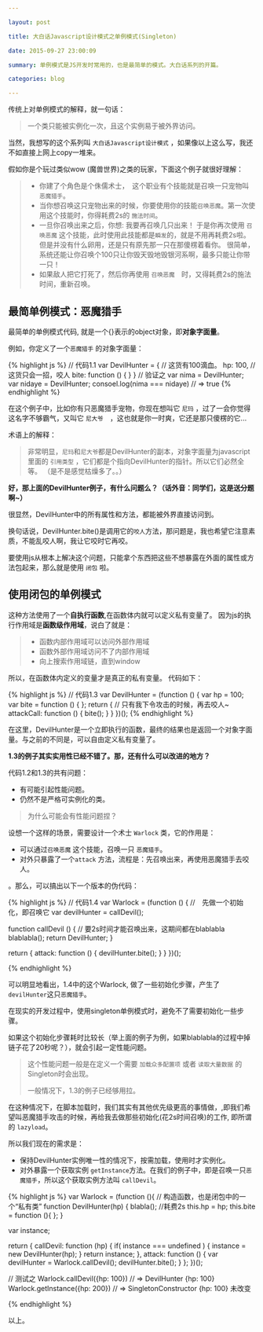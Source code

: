 ```yaml
---

layout: post

title: 大白话Javascript设计模式之单例模式(Singleton)

date: 2015-09-27 23:00:09

summary: 单例模式是JS开发时常用的，也是最简单的模式。大白话系列的开篇。

categories: blog

---
```


传统上对单例模式的解释，就一句话：

> 一个类只能被实例化一次，且这个实例易于被外界访问。

当然，我想写的这个系列叫 `大白话Javascript设计模式` ，如果像以上这么写，我还不如直接上网上copy一堆来。

假如你是个玩过类似wow (魔兽世界)之类的玩家，下面这个例子就很好理解：

> - 你建了个角色是个侏儒术士，　这个职业有个技能就是召唤一只宠物叫 `恶魔猎手`。
> - 当你想召唤这只宠物出来的时候，你要使用你的技能`召唤恶魔`。第一次使用这个技能时，你得耗费2s的 `施法时间`。
> - 一旦你召唤出来之后，你想: 我要再召唤几只出来！
> 于是你再次使用 `召唤恶魔` 这个技能，此时使用此技能都是`瞬发`的，就是不用再耗费2s啦。但是并没有什么卵用，还是只有原先那一只在那傻楞着看你。
> 很简单，系统还能让你召唤个100只让你毁天毁地毁银河系啊，最多只能让你带一只！
> - 如果敌人把它打死了，然后你再使用 `召唤恶魔`　时，又得耗费2s的施法时间，重新召唤。


## 最简单例模式：恶魔猎手

最简单的单例模式代码, 就是一个{}表示的object对象，即**对象字面量**。

例如，你定义了一个`恶魔猎手` 的对象字面量：

{% highlight js %}
// 代码1.1
var DevilHunter = {
  // 这货有100滴血。
  hp: 100,
  // 这货只会一招，咬人
  bite: function () {
  }
}
// 验证之
var nima = DevilHunter;
var nidaye = DevilHunter;
consoel.log(nima === nidaye) // => true
{% endhighlight %}

在这个例子中，比如你有只恶魔猎手宠物，你现在想叫它 `尼玛` ，过了一会你觉得这名字不够霸气，又叫它 `尼大爷`　，这也就是你一时爽，它还是那只傻楞的它...

术语上的解释：

> 非常明显，`尼玛`和`尼大爷`都是DevilHunter的副本，对象字面量为javascript里面的 `引用类型` ，它们都是个指向DevilHunter的指针。所以它们必然全等。
> （是不是感觉枯燥多了。。）


**好，那上面的DevilHunter例子，有什么问题么？（话外音：同学们，这是送分题啊~）**

很显然，DevilHunter中的所有属性和方法，都能被外界直接访问到。

换句话说，DevilHunter.bite()是调用它的`咬人`方法，那问题是，我也希望它注意素质，不能乱咬人啊，我让它咬时它再咬。

要使用js从根本上解决这个问题，只能拿个东西把这些不想暴露在外面的属性或方法包起来，那么就是使用 `闭包` 啦。

## 使用闭包的单例模式

这种方法使用了一个**自执行函数**,在函数体内就可以定义私有变量了。
因为js的执行作用域是**函数级作用域**，说白了就是：

> - 函数内部作用域可以访问外部作用域
> - 函数外部作用域访问不了内部作用域
> - 向上搜索作用域链，直到window

所以，在函数体内定义的变量才是真正的私有变量。
代码如下：

{% highlight js %} 
// 代码1.3
var DevilHunter = (function () {
  var hp = 100;
  var bite = function () {
  };
  return {
    // 只有我下令攻击的时候，再去咬人~
    attackCall: function () {
      bite();
    }
  }
})();
{% endhighlight %}

在这里，DevilHunter是一个立即执行的函数，最终的结果也是返回一个对象字面量。与之前的不同是，可以自由定义私有变量了。

**1.3的例子其实实用性已经不错了。那，还有什么可以改进的地方？**

代码1.2和1.3的共有问题：

- 有可能引起性能问题。
- 仍然不是严格可实例化的类。

> 为什么可能会有性能问题捏？ 


设想一个这样的场景，需要设计一个术士 `Warlock` 类，它的作用是：

- 可以通过`召唤恶魔` 这个技能，召唤一只 `恶魔猎手`。
- 对外只暴露了一个`attack` 方法，流程是：先召唤出来，再使用恶魔猎手去咬人。

。那么，可以搞出以下一个版本的伪代码：

{% highlight js %} 
// 代码1.4
var Warlock = (function () {
  //　先做一个初始化，即召唤它
  var devilHunter = callDevil();

  function callDevil () {
    // 要2s时间才能召唤出来，这期间都在blablabla
    blablabla();
    return DevilHunter;
  }

  return {
    attack: function () {
      devilHunter.bite();
    }
  }
})();

{% endhighlight %}

可以明显地看出，1.4中的这个Warlock, 做了一些初始化步骤，产生了`devilHunter`这只`恶魔猎手`。

在现实的开发过程中，使用singleton单例模式时，避免不了需要初始化一些步骤。

如果这个初始化步骤耗时比较长（举上面的例子为例，如果blablabla的过程中掉链子花了20秒呢？），就会引起一定性能问题。

> 这个性能问题一般是在定义一个需要 `加载众多配置项` 或者 `读取大量数据` 的Singleton时会出现。
>
> 一般情况下，1.3的例子已经够用拉。


在这种情况下，在脚本加载时，我们其实有其他优先级更高的事情做，,即我们希望叫恶魔猎手攻击的时候，再给我去做那些初始化(花2s时间召唤)的工作, 即所谓的 `lazyload`。

所以我们现在的需求是：

- 保持DevilHunter实例唯一性的情况下，按需加载，使用时才实例化。
- 对外暴露一个获取实例 `getInstance`方法。在我们的例子中，即是召唤一只`恶魔猎手`，所以这个获取实例方法叫 `callDevil`。

{% highlight js %}
var Warlock = (function (){
  // 构造函数，也是闭包中的一个“私有类”
  function DevilHunter(hp) {
    blabla(); //耗费2s
    this.hp = hp;
    this.bite = function (){
    };
  }
 
  var instance;

  return {
    callDevil: function (hp) {
      if( instance === undefined ) {
        instance = new DevilHunter(hp);
      }
      return instance;
    },
    attack: function () {
      var devilHunter = Warlock.callDevil();
      devilHunter.bite();
    }
  };
})();

// 测试之
Warlock.callDevil({hp: 100}) 
// => DevilHunter {hp: 100}
Warlock.getInstance({hp: 200})
// => SingletonConstructor {hp: 100} 未改变

{% endhighlight %}

以上。












